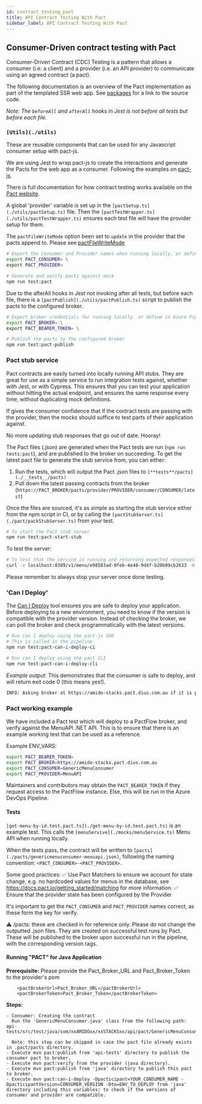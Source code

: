 ```yaml
---
id: contract_testing_pact
title: API Contract Testing With Pact
sidebar_label: API Contract Testing With Pact
---
```


## Consumer-Driven contract testing with Pact

Consumer-Driven Contract (CDC) Testing is a pattern that allows a consumer (i.e:
a client) and a provider (i.e. an API provider) to communicate using an agreed
contract (a pact).

The following documentation is an overview of the Pact implementation as part of the templated SSR web app. See [packages](../packages/packages.md) for a link to the source code.

_Note: The `beforeAll` and `afterAll` hooks in Jest is not before all tests but
before each file._

### `[Utils](./utils)`

These are reusable components that can be used for any Javascript consumer setup with pact-js.

We are using Jest to wrap pact-js to create the interactions and
generate the Pacts for the web app as a consumer. Following the examples on
[pact-js](https://github.com/pact-foundation/pact-js).

There is full documentation for how contract testing works available on the
[Pact website](https://docs.pact.io/how_pact_works).

A global 'provider' variable is set up in the `[pactSetup.ts](./utils/pactSetup.ts)`
file. Then the `[pactTestWrapper.ts](./utils/pactTestWrapper.ts)` ensures each test
file will have the provider setup for them.

The `pactFileWriteMode` option been set to `update` in the provider that the
pacts append to. Please see
[pactFileWriteMode](https://docs.pact.io/implementation_guides/ruby/configuration#pactfile_write_mode)

```bash
# Export the Consumer and Provider names when running locally, or define in Azure Pipelines Library
export PACT_CONSUMER= \
export PACT_PROVIDER=
```

```bash
# Generate and verify pacts against mock
npm run test:pact
```

Due to the afterAll hooks in Jest not invoking after all tests, but before each
file, there is a `[pactPublish](./utils/pactPublish.ts)` script to publish the
pacts to the configured broker.

```bash
# Export broker credentials for running locally, or define in Azure Pipelines Library
export PACT_BROKER= \
export PACT_BEARER_TOKEN= \
```

```bash
# Publish the pacts to the configured broker
npm run test:pact-publish
```

### Pact stub service

Pact contracts are easily turned into locally running API stubs. They are great
for use as a simple service to run integration tests against, whether with
Jest, or with Cypress. This ensures that you can test your application without
hitting the actual endpoint, and ensures the same response every time, without
duplicating mock definitions.

If gives the consumer confidence that if the contract tests are passing with the
provider, then the mocks should suffice to test parts of their application
against.

No more updating stub responses that go out of date. Hooray!

The Pact files (.json) are generated when the Pact tests are run
(`npm run tests:pact`), and are published to the broker on succeeding. To get the latest pact file to generate the stub service from, you can either:

1. Run the tests, which will output the Pact .json files to
   `[**tests**/pacts](./__tests__/pacts)`
2. Pull down the latest passing contracts from the broker
   (`https://PACT_BROKER/pacts/provider/PROVIDER/consumer/CONSUMER/latest`)

Once the files are sourced, it's as simple as starting the stub service either
from the npm script in CI, or by calling the
`[pactStubServer.ts](./pact/packStubServer.ts)` from your test.

```bash
# To start the Pact stub server
npm run test:pact-start-stub
```

To test the server:

```bash
# To test that the service is running and returning expected responses:
curl -v localhost:8389/v1/menu/e98583ad-0feb-4e48-9d4f-b20b09cb2633 -H "Accept: application/json"
```

Please remember to always stop your server once done testing.

### 'Can I Deploy'

The [Can I Deploy](https://docs.pact.io/pact_broker/can_i_deploy) tool ensures you are safe to deploy your application. Before deploying to a new environment, you need to know if the version is compatible with the provider version. Instead of checking the broker, we can poll the broker and check programmatically with the latest versions.

```bash
# Run can I deploy using the pact-js SDK
# This is called in the pipeline
npm run test:pact-can-i-deploy-ci
```

```bash
# Run can I deploy using the pact CLI
npm run test:pact-can-i-deploy-cli
```

*Example output:*
This demonstrates that the consumer is safe to deploy, and will return exit code 0 (this means yes!).

```bash
INFO: Asking broker at https://amido-stacks.pact.dius.com.au if it is possible to deploy
```

### Pact working example

We have included a Pact test which will deploy to a PactFlow broker, and verify against the MenuAPI .NET API. This is to ensure that there is an example working test that can be used as a reference.

Example ENV_VARS:

```bash
export PACT_BEARER_TOKEN=
export PACT_BROKER=https://amido-stacks.pact.dius.com.au
export PACT_CONSUMER=GenericMenuConsumer
export PACT_PROVIDER=MenuAPI
```

Maintainers and contributors may obtain the `PACT_BEARER_TOKEN` if they request access to the PactFlow instance. Else, this will be run in the Azure DevOps Pipeline.

#### Tests

`[get-menu-by-id.test.pact.ts](./get-menu-by-id.test.pact.ts)` is an example test. This calls the `[menuServive](./mocks/menuService.ts)` Menu API when running locally.

When the tests pass, the contract will be written to `[pacts](./pacts/genericmenuconsumer-menuapi.json)`, following the naming convention: `<PACT_CONSUMER>-<PACT_PROVIDER>`.

Some good practices:
✅ Use Pact Matchers to ensure we account for state change, e.g. no hardcoded values for menus in the database, see <https://docs.pact.io/getting_started/matching> for more information.
✅ Ensure that the provider state has been configured by the Provider

It's important to get the `PACT_CONSUMER` and `PACT_PROVIDER` names correct, as these form the key for verify.

⚠️ /pacts: these are checked in for reference only. Please do not change the outputted .json files. They are created on successful test runs by Pact. These will be published to the broker upon successful run in the pipeline, with the corresponding version tags.

#### Running "PACT" for Java Application

**Prerequisite:**
Please provide the Pact_Broker_URL and Pact_Broker_Token to the provider's pom

```text
    <pactBrokerUrl>Pact_Broker_URL</pactBrokerUrl>
    <pactBrokerToken>Pact_Broker_Token</pactBrokerToken>
```

**Steps:**

```text
- Consumer: Creating the contract
  Run the 'GenericMenuConsumer.java' class from the following path: api-tests/src/test/java/com/xxAMIDOxx/xxSTACKSxx/api/pact/GenericMenuConsumer.java

  Note: this step can be skipped in case the pact file already exists in .pact/pacts directory.
- Execute mvn pact:publish from 'api-tests' directory to publish the consumer pact to broker.
- Execute mvn pact:verify from the provider (java directory).
- Execute mvn pact:publish from 'java' directory to publish this pact to broker.
- Execute mvn pact:can-i-deploy -Dpacticipant=YOUR_CONSUMER_NAME -DpacticipantVersion=CONSUMER_VERSION -Dto=ENV_TO_DEPLOY from 'java' directory including this variables: to check if the versions of consumer and provider are compatible.
```
